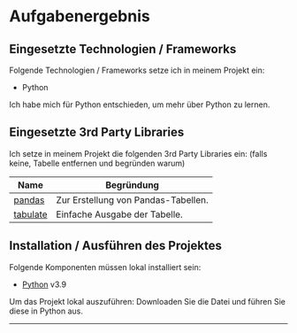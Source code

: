 # Aufgabenergebnis

## Eingesetzte Technologien / Frameworks

Folgende Technologien / Frameworks setze ich in meinem Projekt ein:

- Python

Ich habe mich für Python entschieden, um mehr über Python zu lernen.

## Eingesetzte 3rd Party Libraries

Ich setze in meinem Projekt die folgenden 3rd Party Libraries ein: (falls keine, Tabelle entfernen und begründen warum)

Name | Begründung
--- | ---
[pandas](https://pypi.org/project/pandas/) | Zur Erstellung von Pandas-Tabellen.
[tabulate](https://pypi.org/project/tabulate/) | Einfache Ausgabe der Tabelle.

## Installation / Ausführen des Projektes


Folgende Komponenten müssen lokal installiert sein:

- [Python](https://www.python.org/) v3.9


Um das Projekt lokal auszuführen:
Downloaden Sie die Datei und führen Sie diese in Python aus.

---

